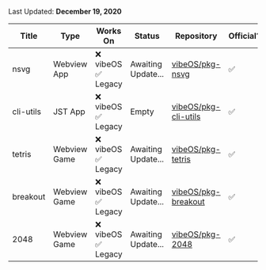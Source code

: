 <!-- ---
layout: page
title: Package List
--- -->

Last Updated: **December 19, 2020**

| Title     | Type         | Works On          | Status             | Repository                                                      | Official? | Deprecated? |
|-----------|--------------|-------------------|--------------------|-----------------------------------------------------------------|-----------|-------------|
| nsvg      | Webview App  | ❌ vibeOS ✅ Legacy | Awaiting Update... | [vibeOS/pkg-nsvg](https://github.com/vibeOS/pkg-nsvg)           |     ✅     |      ✅      |
| cli-utils | JST App      | ❌ vibeOS ✅ Legacy | Empty              | [vibeOS/pkg-cli-utils](https://github.com/vibeOS/pkg-cli-utils) |     ✅     |      ✅      |
| tetris    | Webview Game | ❌ vibeOS ✅ Legacy | Awaiting Update... | [vibeOS/pkg-tetris](https://github.com/vibeOS/pkg-tetris)       |     ✅     |      ✅      |
| breakout  | Webview Game | ❌ vibeOS ✅ Legacy | Awaiting Update... | [vibeOS/pkg-breakout](https://github.com/vibeOS/pkg-breakout)   |     ✅     |      ✅      |
| 2048      | Webview Game | ❌ vibeOS ✅ Legacy | Awaiting Update... | [vibeOS/pkg-2048](https://github.com/vibeOS/pkg-2048)           |     ✅     |      ✅      |